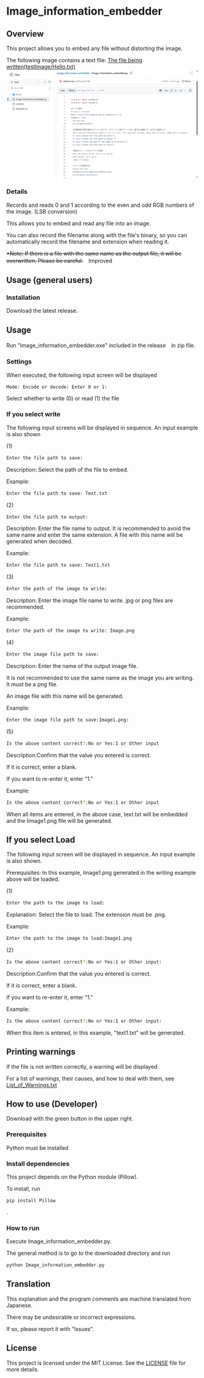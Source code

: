 # Image_information_embedder

## Overview
This project allows you to embed any file without distorting the image.

The following image contains a text file: [The file being written(testImage/Hello.txt)](testImage/Hello.txt)
![Image file with text written on it](testImage/test.png)
### Details
Records and reads 0 and 1 according to the even and odd RGB numbers of the image. (LSB conversion)

This allows you to embed and read any file into an image.

You can also record the filename along with the file's binary, so you can automatically record the filename and extension when reading it.

~~*Note: If there is a file with the same name as the output file, it will be overwritten. Please be careful.~~　Improved
## Usage (general users)

### Installation

Download the latest release.

## Usage
Run "Image_information_embedder.exe" included in the release　in zip file.

### Settings

When executed, the following input screen will be displayed

```sh
Mode: Encode or decode: Enter 0 or 1:
```

Select whether to write (0) or read (1) the file
### If you select write

The following input screens will be displayed in sequence. An input example is also shown

(1)
```sh
Enter the file path to save:
```

Description: Select the path of the file to embed.

Example:
```sh
Enter the file path to save: Text.txt
```
(2)
```sh
Enter the file path to output:
```

Description: Enter the file name to output.
It is recommended to avoid the same name and enter the same extension.
A file with this name will be generated when decoded.

Example:
```sh
Enter the file path to save: Text1.txt
```
(3)
```sh
Enter the path of the image to write:
```

Description: Enter the image file name to write.
jpg or png files are recommended.

Example:
```sh
Enter the path of the image to write: Image.png
```
(4)
```sh
Enter the image file path to save:
```

Description: Enter the name of the output image file.

It is not recommended to use the same name as the image you are writing. It must be a png file.

An image file with this name will be generated.

Example:
```sh
Enter the image file path to save:Image1.png:
```

(5)
```sh
Is the above content correct?:No or Yes:1 or Other input
```
Description:Confirm that the value you entered is correct.

If it is correct, enter a blank. 

If you want to re-enter it, enter "1."

Example:
```sh
Is the above content correct?:No or Yes:1 or Other input
```
When all items are entered, in the above case, text.txt will be embedded and the Iimage1.png file will be generated.

## If you select Load
The following input screen will be displayed in sequence. An input example is also shown.

Prerequisites: In this example, Image1.png generated in the writing example above will be loaded.

(1)

```sh
Enter the path to the image to load:
```
Explanation:
Select the file to load. The extension must be .png.

Example:

```sh
Enter the path to the image to load:Image1.png
```

(2)

```sh
Is the above content correct?:No or Yes:1 or Other input:
```
Description:Confirm that the value you entered is correct.

If it is correct, enter a blank. 

If you want to re-enter it, enter "1."

Example:
```sh
Is the above content correct?:No or Yes:1 or Other input:
```
When this item is entered, in this example, "text1.txt" will be generated.
## Printing warnings

If the file is not written correctly, a warning will be displayed.

For a list of warnings, their causes, and how to deal with them, see
 [List_of_Warnings.txt](List_of_Warnings.txt) 

## How to use (Developer)
Download with the green button in the upper right.
### Prerequisites
Python must be installed
### Install dependencies
This project depends on the Python module (Pillow).

To install, run

```sh
pip install Pillow
```

.
### How to run

Execute Image_information_embedder.py.

The general method is to go to the downloaded directory and run

```sh
python Image_information_embedder.py
```


## Translation

This explanation and the program comments are machine translated from Japanese.

There may be undesirable or incorrect expressions.

If so, please report it with "lssues".

## License

This project is licensed under the MIT License. See the [LICENSE](LICENSE) file for more details.

